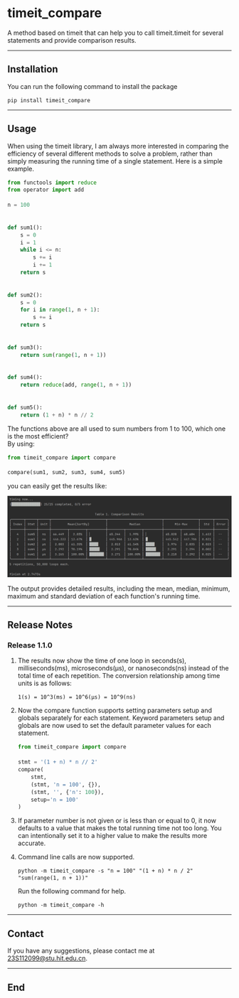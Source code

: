 # timeit_compare

A method based on timeit that can help you to call timeit.timeit for several
statements and provide comparison results.

------------------------------

## Installation

You can run the following command to install the package

```commandline
pip install timeit_compare
```

------------------------------

## Usage

When using the timeit library, I am always more interested in comparing the
efficiency of several different methods to solve a problem, rather than simply
measuring the running time of a single statement. Here is a simple example.

```python
from functools import reduce
from operator import add

n = 100


def sum1():
    s = 0
    i = 1
    while i <= n:
        s += i
        i += 1
    return s


def sum2():
    s = 0
    for i in range(1, n + 1):
        s += i
    return s


def sum3():
    return sum(range(1, n + 1))


def sum4():
    return reduce(add, range(1, n + 1))


def sum5():
    return (1 + n) * n // 2
```

The functions above are all used to sum numbers from 1 to 100, which one is the
most efficient?  
By using:

```python
from timeit_compare import compare

compare(sum1, sum2, sum3, sum4, sum5)
```

you can easily get the results like:

[![output_example.png](https://raw.githubusercontent.com/AomandeNiuma/timeit_compare/main/output_example.png)](
https://raw.githubusercontent.com/AomandeNiuma/timeit_compare/main/output_example.png)

The output provides detailed results, including the mean, median, minimum,
maximum and standard deviation of each function's running time.

------------------------------

## Release Notes

### Release 1.1.0

1. The results now show the time of one loop in seconds(s), milliseconds(ms),
   microseconds(μs), or nanoseconds(ns) instead of the total time of each
   repetition. The conversion relationship among time units is as follows:

   ```
   1(s) = 10^3(ms) = 10^6(μs) = 10^9(ns)
   ```

2. Now the compare function supports setting parameters setup and globals
   separately for each statement. Keyword parameters setup and globals are
   now used to set the default parameter values for each statement.

   ```python
   from timeit_compare import compare
   
   stmt = '(1 + n) * n // 2'
   compare(
       stmt,
       (stmt, 'n = 100', {}),
       (stmt, '', {'n': 100}),
       setup='n = 100'
   )
   ```

3. If parameter number is not given or is less than or equal to 0, it now
   defaults to a value that makes the total running time not too long. You can
   intentionally set it to a higher value to make the results more accurate.

4. Command line calls are now supported.

   ```commandline
   python -m timeit_compare -s "n = 100" "(1 + n) * n / 2" "sum(range(1, n + 1))"
   ```

   Run the following command for help.

   ```commandline
   python -m timeit_compare -h
   ```

------------------------------

## Contact

If you have any suggestions, please contact me at
[23S112099@stu.hit.edu.cn](mailto:23S112099@stu.hit.edu.cn).

------------------------------

## End